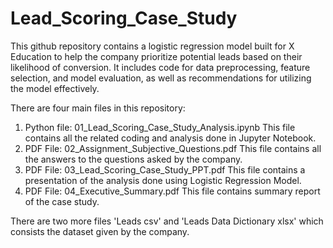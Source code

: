 # Lead_Scoring_Case_Study
This github repository contains a logistic regression model built for X Education to help the company prioritize potential leads based on their likelihood of conversion.
It includes code for data preprocessing, feature selection, and model evaluation, as well as recommendations for utilizing the model effectively.

There are four main files in this repository:
1. Python file: 01_Lead_Scoring_Case_Study_Analysis.ipynb 
   This file contains all the related coding and analysis done in Jupyter Notebook.
2. PDF File: 02_Assignment_Subjective_Questions.pdf 
   This file contains all the answers to the questions asked by the company.
3. PDF File: 03_Lead_Scoring_Case_Study_PPT.pdf
   This file contains a presentation of the analysis done using Logistic Regression Model.
4. PDF File: 04_Executive_Summary.pdf
   This file contains summary report of the case study.

There are two more files 'Leads csv' and 'Leads Data Dictionary xlsx' which consists the dataset given by the company.

